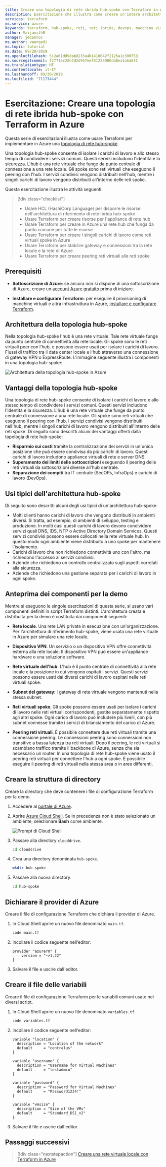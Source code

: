 ```yaml
---
title: Creare una topologia di rete ibrida hub-spoke con Terraform in Azure
description: Esercitazione che illustra come creare un'intera architettura di riferimento di rete ibrida in Azure usando Terraform
services: terraform
ms.service: azure
keywords: terraform, hub-spoke, reti, reti ibride, devops, macchina virtuale, azure, peering reti virtuali, appliance virtuale di rete
author: VaijanathB
manager: jeconnoc
ms.author: vaangadi
ms.topic: tutorial
ms.date: 09/20/2019
ms.openlocfilehash: 5c2a61dd9da6d233a4b1410042f2125a1c300758
ms.sourcegitcommit: f2771ec28b7d2d937eef81223980da8ea1a6a531
ms.translationtype: HT
ms.contentlocale: it-IT
ms.lasthandoff: 09/20/2019
ms.locfileid: "71173444"
---
```

# <a name="tutorial-create-a-hub-and-spoke-hybrid-network-topology-with-terraform-in-azure"></a>Esercitazione: Creare una topologia di rete ibrida hub-spoke con Terraform in Azure

Questa serie di esercitazioni illustra come usare Terraform per implementare in Azure una [topologia di rete hub-spoke](/azure/architecture/reference-architectures/hybrid-networking/hub-spoke). 

Una topologia hub-spoke consente di isolare i carichi di lavoro e allo stesso tempo di condividere i servizi comuni. Questi servizi includono l'identità e la sicurezza. L'hub è una rete virtuale che funge da punto centrale di connessione a una rete locale. Gli spoke sono reti virtuali che eseguono il peering con l'hub. I servizi condivisi vengono distribuiti nell'hub, mentre i singoli carichi di lavoro vengono distribuiti all'interno delle reti spoke.

Questa esercitazione illustra le attività seguenti:

> [!div class="checklist"]
> * Usare HCL (HashiCorp Language) per disporre le risorse dell'architettura di riferimento di rete ibrida hub-spoke
> * Usare Terraform per creare risorse per l'appliance di rete hub
> * Usare Terraform per creare in Azure una rete hub che funga da punto comune per tutte le risorse
> * Usare Terraform per creare i singoli carichi di lavoro come reti virtuali spoke in Azure
> * Usare Terraform per stabilire gateway e connessioni tra la rete locale e la rete di Azure
> * Usare Terraform per creare peering reti virtuali alle reti spoke

## <a name="prerequisites"></a>Prerequisiti

- **Sottoscrizione di Azure**: se ancora non si dispone di una sottoscrizione di Azure, creare un [account Azure gratuito](https://azure.microsoft.com/free/?ref=microsoft.com&utm_source=microsoft.com&utm_medium=docs&utm_campaign=visualstudio) prima di iniziare.

- **Installare e configurare Terraform**: per eseguire il provisioning di macchine virtuali e altra infrastruttura in Azure, [installare e configurare Terraform](/azure/virtual-machines/linux/terraform-install-configure).

## <a name="hub-and-spoke-topology-architecture"></a>Architettura della topologia hub-spoke

Nella topologia hub-spoke l'hub è una rete virtuale. Tale rete virtuale funge da punto centrale di connettività alla rete locale. Gli spoke sono le reti virtuali peer con l'hub, e possono essere usati per isolare i carichi di lavoro. Flussi di traffico tra il data center locale e l'hub attraverso una connessione di gateway VPN o ExpressRoute. L'immagine seguente illustra i componenti in una topologia hub-spoke:

![Architettura della topologia hub-spoke in Azure](./media/terraform-hub-and-spoke-tutorial-series/hub-spoke-architecture.png)

## <a name="benefits-of-the-hub-and-spoke-topology"></a>Vantaggi della topologia hub-spoke

Una topologia di rete hub-spoke consente di isolare i carichi di lavoro e allo stesso tempo di condividere i servizi comuni. Questi servizi includono l'identità e la sicurezza. L'hub è una rete virtuale che funge da punto centrale di connessione a una rete locale. Gli spoke sono reti virtuali che eseguono il peering con l'hub. I servizi condivisi vengono distribuiti nell'hub, mentre i singoli carichi di lavoro vengono distribuiti all'interno delle reti spoke. Di seguito sono descritti alcuni dei vantaggi offerti dalla topologia di rete hub-spoke:

- **Risparmio sui costi** tramite la centralizzazione dei servizi in un'unica posizione che può essere condivisa da più carichi di lavoro. Questi carichi di lavoro includono appliance virtuali di rete e server DNS.
- **Superamento dei limiti delle sottoscrizioni** eseguendo il peering delle reti virtuali da sottoscrizioni diverse all'hub centrale.
- **Separazione dei compiti** tra IT centrale (SecOPs, InfraOps) e carichi di lavoro (DevOps).

## <a name="typical-uses-for-the-hub-and-spoke-architecture"></a>Usi tipici dell'architettura hub-spoke

Di seguito sono descritti alcuni degli usi tipici di un'architettura hub-spoke:

- Molti clienti hanno carichi di lavoro che vengono distribuiti in ambienti diversi. Si tratta, ad esempio, di ambienti di sviluppo, testing e produzione. In molti casi questi carichi di lavoro devono condividere servizi quali DNS, IDS, NTP o Active Directory Domain Services. Questi servizi condivisi possono essere collocati nella rete virtuale hub. In questo modo ogni ambiente viene distribuito a uno spoke per mantenere l'isolamento.
- Carichi di lavoro che non richiedono connettività uno con l'altro, ma richiedono l'accesso ai servizi condivisi.
- Aziende che richiedono un controllo centralizzato sugli aspetti correlati alla sicurezza.
- Aziende che richiedono una gestione separata per i carichi di lavoro in ogni spoke.

## <a name="preview-the-demo-components"></a>Anteprima dei componenti per la demo

Mentre si eseguono le singole esercitazioni di questa serie, si usano vari componenti definiti in script Terraform distinti. L'architettura creata e distribuita per la demo è costituita dai componenti seguenti:

- **Rete locale**. Una rete LAN privata in esecuzione con un'organizzazione. Per l'architettura di riferimento hub-spoke, viene usata una rete virtuale in Azure per simulare una rete locale.

- **Dispositivo VPN**. Un servizio o un dispositivo VPN offre connettività esterna alla rete locale. Il dispositivo VPN può essere un'appliance hardware o una soluzione software. 

- **Rete virtuale dell'hub**. L'hub è il punto centrale di connettività alla rete locale e la posizione in cui vengono ospitati i servizi. Questi servizi possono essere usati dai diversi carichi di lavoro ospitati nelle reti virtuali spoke.

- **Subnet del gateway**: I gateway di rete virtuale vengono mantenuti nella stessa subnet.

- **Reti virtuali spoke**. Gli spoke possono essere usati per isolare i carichi di lavoro nelle reti virtuali corrispondenti, gestite separatamente rispetto agli altri spoke. Ogni carico di lavoro può includere più livelli, con più subnet connesse tramite i servizi di bilanciamento del carico di Azure. 

- **Peering reti virtuali**. È possibile connettere due reti virtuali tramite una connessione peering. Le connessioni peering sono connessioni non transitive a bassa latenza tra reti virtuali. Dopo il peering, le reti virtuali si scambiano traffico tramite il backbone di Azure, senza che sia necessario un router. In una topologia di rete hub-spoke viene usato il peering reti virtuali per connettere l'hub a ogni spoke. È possibile eseguire il peering di reti virtuali nella stessa area o in aree differenti.

## <a name="create-the-directory-structure"></a>Creare la struttura di directory

Creare la directory che deve contenere i file di configurazione Terraform per la demo.

1. Accedere al [portale di Azure](https://portal.azure.com).

1. Aprire [Azure Cloud Shell](/azure/cloud-shell/overview). Se in precedenza non è stato selezionato un ambiente, selezionare **Bash** come ambiente.

    ![Prompt di Cloud Shell](./media/terraform-common/azure-portal-cloud-shell-button-min.png)

1. Passare alla directory `clouddrive`.

    ```bash
    cd clouddrive
    ```

1. Crea una directory denominata `hub-spoke`.

    ```bash
    mkdir hub-spoke
    ```

1. Passare alla nuova directory:

    ```bash
    cd hub-spoke
    ```

## <a name="declare-the-azure-provider"></a>Dichiarare il provider di Azure

Creare il file di configurazione Terraform che dichiara il provider di Azure.

1. In Cloud Shell aprire un nuovo file denominato `main.tf`.

    ```bash
    code main.tf
    ```

1. Incollare il codice seguente nell'editor:

    ```hcl
    provider "azurerm" {
        version = "~>1.22"
    }
    ```

1. Salvare il file e uscire dall'editor.

## <a name="create-the-variables-file"></a>Creare il file delle variabili

Creare il file di configurazione Terraform per le variabili comuni usate nei diversi script.

1. In Cloud Shell aprire un nuovo file denominato `variables.tf`.

    ```bash
    code variables.tf
    ```

1. Incollare il codice seguente nell'editor:

    ```hcl
    variable "location" {
      description = "Location of the network"
      default     = "centralus"
    }
    
    variable "username" {
      description = "Username for Virtual Machines"
      default     = "testadmin"
    }
    
    variable "password" {
      description = "Password for Virtual Machines"
      default     = "Password1234!"
    }
    
    variable "vmsize" {
      description = "Size of the VMs"
      default     = "Standard_DS1_v2"
    }
    ```

1. Salvare il file e uscire dall'editor.

## <a name="next-steps"></a>Passaggi successivi

> [!div class="nextstepaction"] 
> [Creare una rete virtuale locale con Terraform in Azure](./terraform-hub-spoke-on-prem.md)
